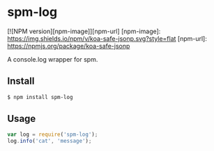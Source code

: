 # spm-log

[![NPM version][npm-image]][npm-url]
[npm-image]: https://img.shields.io/npm/v/koa-safe-jsonp.svg?style=flat
[npm-url]: https://npmjs.org/package/koa-safe-jsonp

A console.log wrapper for spm.

## Install

```bash
$ npm install spm-log
```

## Usage

```javascript
var log = require('spm-log');
log.info('cat', 'message');
```
